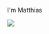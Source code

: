 I'm Matthias

[![](https://visitcount.itsvg.in/api?id=MatthiasRus&icon=6&color=0)](https://visitcount.itsvg.in)

